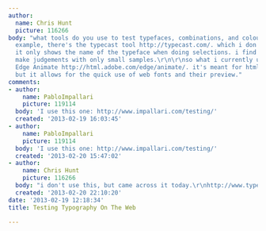 ```yaml
---
author:
  name: Chris Hunt
  picture: 116266
body: "what tools do you use to test typefaces, combinations, and colours on the web.\r\n\r\nfor
  example, there's the typecast tool http://typecast.com/. which i don't like because
  it only shows the name of the typeface when doing selections. i find it hard to
  make judgements with only small samples.\r\n\r\nso what i currently use is Adobe
  Edge Animate http://html.adobe.com/edge/animate/. it's meant for html/css animation,
  but it allows for the quick use of web fonts and their preview."
comments:
- author:
    name: PabloImpallari
    picture: 119114
  body: 'I use this one: http://www.impallari.com/testing/'
  created: '2013-02-19 16:03:45'
- author:
    name: PabloImpallari
    picture: 119114
  body: 'I use this one: http://www.impallari.com/testing/'
  created: '2013-02-20 15:47:02'
- author:
    name: Chris Hunt
    picture: 116266
  body: "i don't use this, but came across it today.\r\nhttp://www.typetester.org/"
  created: '2013-02-20 22:10:20'
date: '2013-02-19 12:18:34'
title: Testing Typography On The Web

---
```

